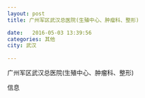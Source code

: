 ```yaml
--- 
layout: post 
title: 广州军区武汉总医院(生殖中心、肿瘤科、整形)

date:   2016-05-03 13:39:56 
categories: 其他  
city: 武汉
  
--- 
```

   
广州军区武汉总医院(生殖中心、肿瘤科、整形)

信息

